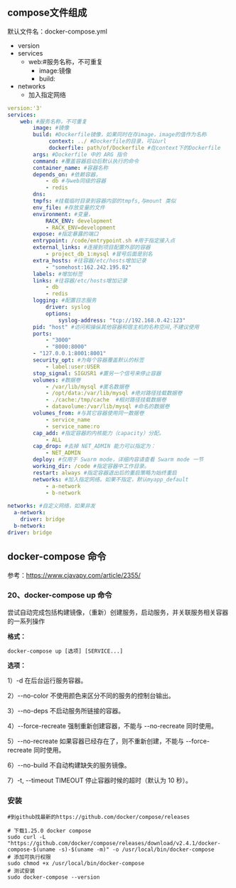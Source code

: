 ## compose文件组成

默认文件名：docker-compose.yml

- version
- services
  - web:#服务名称，不可重复
    - image:镜像
    - build:
- networks 
  - 加入指定网络

```yaml
version:'3'
services:
	web: #服务名称，不可重复
		image: #镜像
		build: #Dockerfile镜像，如果同时在存image，image的值作为名称
			 context: ../ #Dockerfile的目录，可以url
			 dockerfile: path/of/Dockerfile #在context下的Dockerfile
		args: #Dockerfile 中的 ARG 指令
		command: #覆盖容器启动后默认执行的命令
		container_name: #容器名称
		depends_on: #依赖容器，
			- db #与web同级的容器
			- redis
		dns: 
		tmpfs: #挂载临时目录到容器内部的tmpfs,与mount 类似
		env_file: #存放变量的文件
		environment: #变量，
			RACK_ENV: development
			- RACK_ENV=development
		expose: #指定暴露的端口
		entrypoint: /code/entrypoint.sh #用于指定接入点
		external_links: #连接到项目配置外部的容器
			- project_db_1:mysql #冒号后面是别名
		extra_hosts: #往容器/etc/hosts增加记录
			- "somehost:162.242.195.82"
		labels: #增加标签
		links: #往容器/etc/hosts增加记录
			- db
			- redis
		logging: #配置日志服务
			driver: syslog
			options:
				syslog-address: "tcp://192.168.0.42:123"
		pid: "host" #访问和操纵其他容器和宿主机的名称空间,不建议使用
		ports:
			- "3000"
			- "8000:8000"
		- "127.0.0.1:8001:8001"
		security_opt: #为每个容器覆盖默认的标签
			- label:user:USER
		stop_signal: SIGUSR1 #置另一个信号来停止容器
		volumes: #数据卷
			- /var/lib/mysql #匿名数据卷
			- /opt/data:/var/lib/mysql #绝对路径挂载数据卷
			- ./cache:/tmp/cache  #相对路径挂载数据卷
			- datavolume:/var/lib/mysql #命名的数据卷
		volumes_from: #与其它容器使用同一数据卷
			- service_name
			- service_name:ro
		cap_add: #指定容器的内核能力（capacity）分配。
			- ALL
		cap_drop: #去掉 NET_ADMIN 能力可以指定为：
			- NET_ADMIN
		deploy: #仅用于 Swarm mode，详细内容请查看 Swarm mode 一节
		working_dir: /code #指定容器中工作目录。
		restart: always #指定容器退出后的重启策略为始终重启
		networks: #加入指定网络。如果不指定，默认myapp_default
            - a-network
            - b-network
	
networks: #自定义网络，如果非发
  a-network:
    driver: bridge
  b-network:
driver: bridge
```

## docker-compose 命令

参考：https://www.cjavapy.com/article/2355/

### 20、docker-compose up 命令

尝试自动完成包括构建镜像，（重新）创建服务，启动服务，并关联服务相关容器的一系列操作

**格式：**

```
docker-compose up [选项] [SERVICE...]
```

**选项：**

1）-d 在后台运行服务容器。

2）--no-color 不使用颜色来区分不同的服务的控制台输出。

3）--no-deps 不启动服务所链接的容器。

4）--force-recreate 强制重新创建容器，不能与 --no-recreate 同时使用。

5）--no-recreate 如果容器已经存在了，则不重新创建，不能与 --force-recreate 同时使用。

6）--no-build 不自动构建缺失的服务镜像。

7）-t, --timeout TIMEOUT 停止容器时候的超时（默认为 10 秒）。

### 安装

```shell
#到github找最新的https://github.com/docker/compose/releases

# 下载1.25.0 docker compose
sudo curl -L "https://github.com/docker/compose/releases/download/v2.4.1/docker-compose-$(uname -s)-$(uname -m)" -o /usr/local/bin/docker-compose
# 添加可执行权限
sudo chmod +x /usr/local/bin/docker-compose
# 测试安装
sudo docker-compose --version
```

